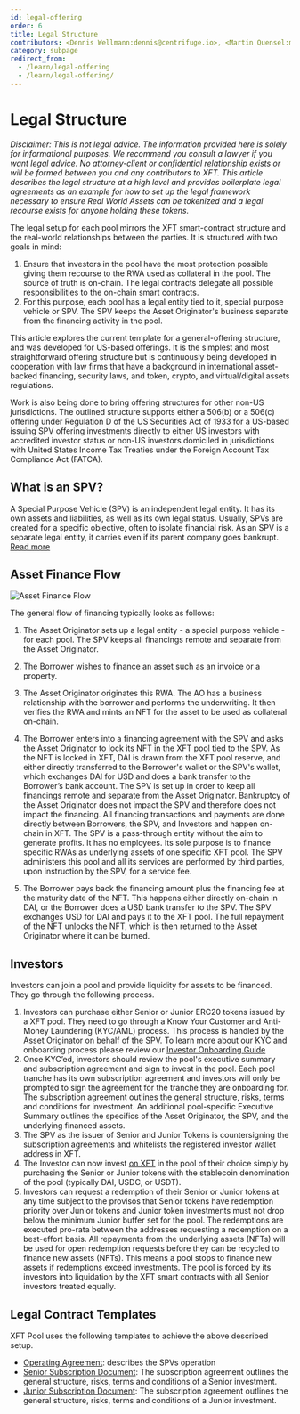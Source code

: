 ```yaml
---
id: legal-offering
order: 6
title: Legal Structure
contributors: <Dennis Wellmann:dennis@centrifuge.io>, <Martin Quensel:martin@centrifuge.io>, <Jay:jay@centrifuge.io>
category: subpage
redirect_from:
  - /learn/legal-offering
  - /learn/legal-offering/
---
```


# Legal Structure

_Disclaimer: This is not legal advice. The information provided here is solely for informational purposes. We recommend you consult a lawyer if you want legal advice. No attorney-client or confidential relationship exists or will be formed between you and any contributors to XFT.
This article describes the legal structure at a high level and provides boilerplate legal agreements as an example for how to set up the legal framework necessary to ensure Real World Assets can be tokenized and a legal recourse exists for anyone holding these tokens._

The legal setup for each pool mirrors the XFT smart-contract structure and the real-world relationships between the parties. It is structured with two goals in mind:

1. Ensure that investors in the pool have the most protection possible giving them recourse to the RWA used as collateral in the pool.
   The source of truth is on-chain. The legal contracts delegate all possible responsibilities to the on-chain smart contracts.
2. For this purpose, each pool has a legal entity tied to it, special purpose vehicle or SPV. The SPV keeps the Asset Originator's business separate from the financing activity in the pool.

This article explores the current template for a general-offering structure, and was developed for US-based offerings. It is the simplest and most straightforward offering structure but is continuously being developed in cooperation with law firms that have a background in international asset-backed financing, security laws, and token, crypto, and virtual/digital assets regulations.

Work is also being done to bring offering structures for other non-US jurisdictions. The outlined structure supports either a 506(b) or a 506(c) offering under Regulation D of the US Securities Act of 1933 for a US-based issuing SPV offering investments directly to either US investors with accredited investor status or non-US investors domiciled in jurisdictions with United States Income Tax Treaties under the Foreign Account Tax Compliance Act (FATCA).

## What is an SPV?

A Special Purpose Vehicle (SPV) is an independent legal entity. It has its own assets and liabilities, as well as its own legal status. Usually, SPVs are created for a specific objective, often to isolate financial risk. As an SPV is a separate legal entity, it carries even if its parent company goes bankrupt. [Read more](https://corporatefinanceinstitute.com/resources/knowledge/strategy/special-purpose-vehicle-spv/)

## Asset Finance Flow

![Asset Finance Flow](./images/legal_origination_flow.png)

The general flow of financing typically looks as follows:

1. The Asset Originator sets up a legal entity - a special purpose vehicle - for each pool. The SPV keeps all financings remote and separate from the Asset Originator.

2. The Borrower wishes to finance an asset such as an invoice or a property.

3. The Asset Originator originates this RWA. The AO has a business relationship with the borrower and performs the underwriting. It then verifies the RWA and mints an NFT for the asset to be used as collateral on-chain.

4. The Borrower enters into a financing agreement with the SPV and asks the Asset Originator to lock its NFT in the XFT pool tied to the SPV. As the NFT is locked in XFT, DAI is drawn from the XFT pool reserve, and either directly transferred to the Borrower's wallet or the SPV's wallet, which exchanges DAI for USD and does a bank transfer to the Borrower’s bank account. The SPV is set up in order to keep all financings remote and separate from the Asset Originator. Bankruptcy of the Asset Originator does not impact the SPV and therefore does not impact the financing. All financing transactions and payments are done directly between Borrowers, the SPV, and Investors and happen on-chain in XFT. The SPV is a pass-through entity without the aim to generate profits. It has no employees. Its sole purpose is to finance specific RWAs as underlying assets of one specific XFT pool. The SPV administers this pool and all its services are performed by third parties, upon instruction by the SPV, for a service fee.

5. The Borrower pays back the financing amount plus the financing fee at the maturity date of the NFT. This happens either directly on-chain in DAI, or the Borrower does a USD bank transfer to the SPV. The SPV exchanges USD for DAI and pays it to the XFT pool. The full repayment of the NFT unlocks the NFT, which is then returned to the Asset Originator where it can be burned.

## Investors

Investors can join a pool and provide liquidity for assets to be financed. They go through the following process.

1. Investors can purchase either Senior or Junior ERC20 tokens issued by a XFT pool. They need to go through a Know Your Customer and Anti-Money Laundering (KYC/AML) process. This process is handled by the Asset Originator on behalf of the SPV. To learn more about our KYC and onboarding process please review our [Investor Onboarding Guide](https://docs.centrifuge.io/user/using-centrifuge/onboarding/)
2. Once KYC’ed, investors should review the pool's executive summary and subscription agreement and sign to invest in the pool. Each pool tranche has its own subscription agreement and investors will only be prompted to sign the agreement for the tranche they are onboarding for. The subscription agreement outlines the general structure, risks, terms and conditions for investment. An additional pool-specific Executive Summary outlines the specifics of the Asset Originator, the SPV, and the underlying financed assets.
3. The SPV as the issuer of Senior and Junior Tokens is countersigning the subscription agreements and whitelists the registered investor wallet address in XFT.
4. The Investor can now invest [on XFT](https://app.centrifuge.io/) in the pool of their choice simply by purchasing the Senior or Junior tokens with the stablecoin denomination of the pool (typically DAI, USDC, or USDT).
5. Investors can request a redemption of their Senior or Junior tokens at any time subject to the provisos that Senior tokens have redemption priority over Junior tokens and Junior token investments must not drop below the minimum Junior buffer set for the pool. The redemptions are executed pro-rata between the addresses requesting a redemption on a best-effort basis. All repayments from the underlying assets (NFTs) will be used for open redemption requests before they can be recycled to finance new assets (NFTs). This means a pool stops to finance new assets if redemptions exceed investments. The pool is forced by its investors into liquidation by the XFT smart contracts with all Senior investors treated equally.

## Legal Contract Templates

XFT Pool uses the following templates to achieve the above described setup.

- [Operating Agreement](https://drive.google.com/file/d/1tSdZHCT7cqjh0uKCOqgrCvA9yp7XSY4K/view?usp=sharing): describes the SPVs operation
- [Senior Subscription Document](https://drive.google.com/file/d/1GhTrd6x1OS8KzR9NErFngSZAT737tRLj): The subscription agreement outlines the general structure, risks, terms and conditions of a Senior investment.
- [Junior Subscription Document](https://drive.google.com/file/d/1hXS1jrHSedJwFlV7u2pYPIcv89DYUpk0): The subscription agreement outlines the general structure, risks, terms and conditions of a Junior investment.
